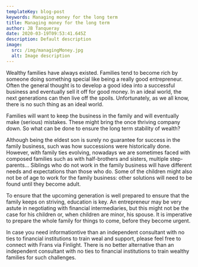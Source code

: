 ```yaml
---
templateKey: blog-post
keywords: Managing money for the long term
title: Managing money for the long term
author: JB Tanqueray
date: 2020-03-19T09:53:41.645Z
description: Default description
image:
  src: /img/managingMoney.jpg
  alt: Image description
---
```

Wealthy families have always existed. Families tend to become rich by someone doing something special like being a really good entrepreneur. Often the general thought is to develop a good idea into a successful business and eventually sell it off for good money. In an ideal world, the next generations can then live off the spoils. Unfortunately, as we all know, there is no such thing as an ideal world.

Families will want to keep the business in the family and will eventually make (serious) mistakes. These might bring the once thriving company down. So what can be done to ensure the long term stability of wealth?

Although being the eldest son is surely no guarantee for success in the family business, such was how successions were historically done. However, with family ties evolving, nowadays we are sometimes faced with composed families such as with half-brothers and sisters, multiple step-parents... Siblings who do not work in the family business will have different needs and expectations than those who do. Some of the children might also not be of age to work for the family business: other solutions will need to be found until they become adult.

To ensure that the upcoming generation is well prepared to ensure that the family keeps on striving, education is key. An entrepreneur may be very astute in negotiating with financial intermediaries, but this might not be the case for his children or, when children are minor, his spouse. It is imperative to prepare the whole family for things to come, before they become urgent.

In case you need informationtive than an independent consultant with no ties to financial institutions to train weal and support, please feel free to connect with Frans via Finlight. There is no better alternative than an independent consultant with no ties to financial institutions to train wealthy families for such challenges.